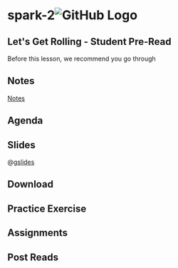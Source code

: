 # spark-2![GitHub Logo](https://s3.ap-south-1.amazonaws.com/greyatom-social/logo.png)

## Let's Get Rolling - Student Pre-Read
Before this lesson, we recommend you go through

## Notes
[Notes](https://github.com/commit-live-students/spark-2/tree/master/notes)


## Agenda


## Slides
@[gslides](1gEb00r1CyjxWignP0JC84UArH7qny05p-CQhMdBcu2o)

## Download 

## Practice Exercise

## Assignments

## Post Reads
